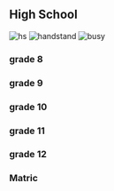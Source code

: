 ## High School
![hs](https://www.michaeloak.org.za/addons/shared_addons/themes/base_moak_2/img/slides/surveying2.jpg)
![handstand](https://www.michaeloak.org.za/addons/shared_addons/themes/base_moak_2/img/slides/handstanding.jpg)
![busy]()

### grade 8

### grade 9

### grade 10

### grade 11

### grade 12

### Matric